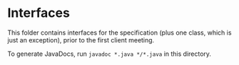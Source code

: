 # Interfaces

This folder contains interfaces for the specification (plus one class,
which is just an exception), prior to the first client meeting.

To generate JavaDocs, run `javadoc *.java */*.java` in this directory.
